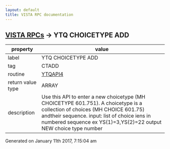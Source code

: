 ```yaml
---
layout: default
title: VISTA RPC documentation
---
```




## [VISTA RPCs](TableOfContent.md) &#8594; YTQ CHOICETYPE ADD 

 property | value 
--- | --- 
 label | YTQ CHOICETYPE ADD
 tag | CTADD
 routine | [YTQAPI4](http://code.osehra.org/dox/Routine_YTQAPI4_source.html)
 return value type | ARRAY
 description | Use this API to enter a new choicetype (MH CHOICETYPE 601.751). A choicetype is a collection of choices (MH CHOICE 601.75) andtheir sequence.         input: list of choice iens in numbered sequence ex YS(1)=3,YS(2)=22        output NEW choice type number




 Generated on January 11th 2017, 7:15:04 am